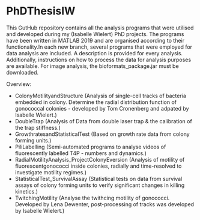 # PhDThesisIW

This GutHub repository contains all the analysis programs that were utilised and developed during my (Isabelle Wielert) PhD projects. The programs have been written in MATLAB 2019 and are organised according to their functionality.In each new branch, several programs that were employed for data analysis are included. A description is provided for every analysis. Additionally, instructions on how to process the data for analysis purposes are available. For image analysis, the bioformats_package.jar must be downloaded.


Overview: 
- ColonyMotilityandStructure (Analysis of single-cell tracks of bacteria embedded in colony. Determine the radial distribution function of gonococcal colonies - developed by Tom Cronenberg and adpated by Isabelle Wielert.)
- DoubleTrap (Analysis of Data from double laser trap & the calibration of the trap stiffness.)
- GrowthratesandStatisticalTest (Based on growth rate data from colony forming units.)
- PiliLabelling (Semi-automated programs to analyse videos of fluorescently labelled T4P - numbers and dynamics.)
- RadialMotilityAnalysis_ProjectColonyEversion (Analysis of motility of fluorescentgonococci inside colonies, radially and time-resolved to investigate motility regimes.)
- StatisticalTest_SurvivalAssay (Statistical tests on data from survival assays of colony forming units to verify significant changes in killing kinetics.)
- TwitchingMotility (Analyse the twithcing motility of gonococci. Developed by Lena Dewenter, post-processing of tracks was developed by Isabelle Wielert.)
